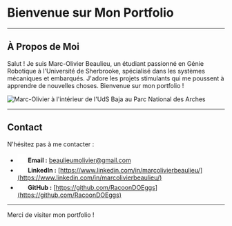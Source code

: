 # Bienvenue sur Mon Portfolio

---

## À Propos de Moi

Salut ! Je suis Marc-Olivier Beaulieu, un étudiant passionné en Génie Robotique à l'Université de Sherbrooke, spécialisé dans les systèmes mécaniques et embarqués. J'adore les projets stimulants qui me poussent à apprendre de nouvelles choses. Bienvenue sur mon portfolio !

![Marc-Olivier à l'intérieur de l'UdS Baja au Parc National des Arches](../../assets/img/Baja/AZ/marco_in_baja.png "Marc-Olivier à l'intérieur de l'UdS Baja au Parc National des Arches")

---

## Contact

N'hésitez pas à me contacter :

- <img src="../../../assets/img/email.png" alt="icon" width="20" height="20"> **Email :** [beaulieumolivier@gmail.com](mailto:beaulieumolivier@gmail.com)
- <img src="../../../assets/img/in-logo/InBug-White.png" alt="icon" width="20" height="20"> **LinkedIn :** [https://www.linkedin.com/in/marcolivierbeaulieu/](https://www.linkedin.com/in/marcolivierbeaulieu/)
- <img src="../../../assets/img/Github/github-mark-white.png" alt="icon" width="20" height="20"> **GitHub :** [https://github.com/RacoonDOEggs](https://github.com/RacoonDOEggs)

---

Merci de visiter mon portfolio !
